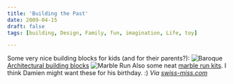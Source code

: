```yaml
---
title: 'Building the Past'
date: 2009-04-15
draft: false
tags: [building, Design, Family, fun, imagination, Life, toy]

---
```


Some very nice building blocks for kids (and for their parents?): ![Baroque](https://chrisenns.com/wp-content/uploads/2009/04/04-08-02-041.jpg "Baroque") [Architectural building blocks](http://inquisitivekid.com/catalog/architectural_blocks.aspx) ![Marble Run](https://chrisenns.com/wp-content/uploads/2009/04/06-07-09-021.jpg "Marble Run") Also some neat [marble run kits](http://inquisitivekid.com/catalog/basic_runs.aspx). I think Damien might want these for his birthday. :) _Via [swiss-miss.com](http://www.swiss-miss.com/2009/04/pluunk-furniture.html)_